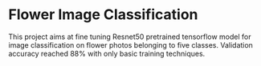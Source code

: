 # Flower Image Classification

This project aims at fine tuning Resnet50 pretrained tensorflow model for image classification on flower photos belonging to five classes. Validation accuracy reached 88% with only basic training techniques.